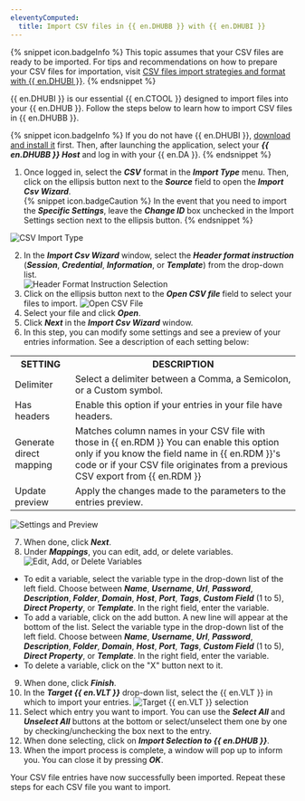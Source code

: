 ```yaml
---
eleventyComputed:
  title: Import CSV files in {{ en.DHUBB }} with {{ en.DHUBI }}
---
```

{% snippet icon.badgeInfo %}
This topic assumes that your CSV files are ready to be imported. For tips and recommendations on how to prepare your CSV files for importation, visit [CSV files import strategies and format with {{ en.DHUBI }}](/kb/hub-business/knowledge-base/csv-files-import-strategies-format-hub-importer/).
{% endsnippet %}  

{{ en.DHUBI }} is our essential {{ en.CTOOL }} designed to import files into your {{ en.DHUB }}. Follow the steps below to learn how to import CSV files in {{ en.DHUBB }}.  

{% snippet icon.badgeInfo %}
If you do not have {{ en.DHUBI }}, [download and install it](https://devolutions.net/password-hub-importer) first. Then, after launching the application, select your ***{{ en.DHUBB }} Host*** and log in with your {{ en.DA }}.
{% endsnippet %}  

1. Once logged in, select the ***CSV*** format in the ***Import Type*** menu. Then, click on the ellipsis button next to the ***Source*** field to open the ***Import Csv Wizard***.  
{% snippet icon.badgeCaution %}
In the event that you need to import the ***Specific Settings***, leave the ***Change ID*** box unchecked in the Import Settings section next to the ellipsis button.
{% endsnippet %}  

![CSV Import Type](https://webdevolutions.azureedge.net/docs/en/kb/KB2112.png)

2. In the ***Import Csv Wizard*** window, select the ***Header format instruction*** (***Session***, ***Credential***, ***Information***, or ***Template***) from the drop-down list.  
![Header Format Instruction Selection](https://webdevolutions.azureedge.net/docs/en/kb/KB2114.png)
1. Click on the ellipsis button next to the ***Open CSV file*** field to select your files to import.
![Open CSV File](https://webdevolutions.azureedge.net/docs/en/kb/KB2115.png)
1. Select your file and click ***Open***.
1. Click ***Next*** in the ***Import Csv Wizard*** window.
1. In this step, you can modify some settings and see a preview of your entries information. See a description of each setting below:

<table>
	<tr>
		<th>
SETTING
		</th>
		<th>
DESCRIPTION
		</th>
	</tr>
	<tr>
		<td>
Delimiter
		</td>
		<td>
Select a delimiter between a Comma, a Semicolon, or a Custom symbol.
		</td>
	</tr>
	<tr>
		<td>
Has headers
		</td>
		<td>
Enable this option if your entries in your file have headers.
		</td>
	</tr>
	<tr>
		<td>
Generate direct mapping
		</td>
		<td>
Matches column names in your CSV file with those in {{ en.RDM }} You can enable this option only if you know the field name in {{ en.RDM }}'s code or if your CSV file originates from a previous CSV export from {{ en.RDM }}
		</td>
	</tr>
	<tr>
		<td>
Update preview
		</td>
		<td>
Apply the changes made to the parameters to the entries preview.
		</td>
	</tr>
</table>

![Settings and Preview](https://webdevolutions.azureedge.net/docs/en/kb/KB2121.png)  

7. When done, click ***Next***.
1. Under ***Mappings***, you can edit, add, or delete variables.  
![Edit, Add, or Delete Variables](https://webdevolutions.azureedge.net/docs/en/kb/KB2124.png)
* To edit a variable, select the variable type in the drop-down list of the left field. Choose between ***Name***, ***Username***, ***Url***, ***Password***, ***Description***, ***Folder***, ***Domain***, ***Host***, ***Port***, ***Tags***, ***Custom Field*** (1 to 5), ***Direct Property***, or ***Template***. In the right field, enter the variable.  
* To add a variable, click on the add button. A new line will appear at the bottom of the list. Select the variable type in the drop-down list of the left field. Choose between ***Name***, ***Username***, ***Url***, ***Password***, ***Description***, ***Folder***, ***Domain***, ***Host***, ***Port***, ***Tags***, ***Custom Field*** (1 to 5), ***Direct Property***, or ***Template***. In the right field, enter the variable.  
* To delete a variable, click on the "X" button next to it.  

9. When done, click ***Finish***.
1. In the ***Target {{ en.VLT }}*** drop-down list, select the {{ en.VLT }} in which to import your entries.
![Target {{ en.VLT }} selection](https://webdevolutions.azureedge.net/docs/en/kb/KB2116.png)
1. Select which entry you want to import. You can use the ***Select All*** and ***Unselect All*** buttons at the bottom or select/unselect them one by one by checking/unchecking the box next to the entry.
1. When done selecting, click on ***Import Selection to {{ en.DHUB }}***.
1. When the import process is complete, a window will pop up to inform you. You can close it by pressing ***OK***.

Your CSV file entries have now successfully been imported. Repeat these steps for each CSV file you want to import.
